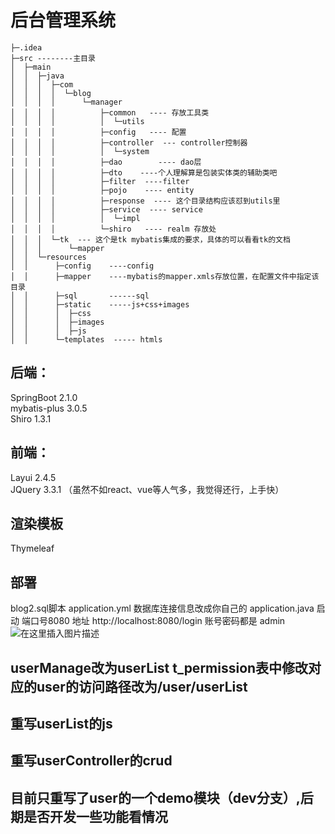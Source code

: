 # 后台管理系统

    ├─.idea
    ├─src --------主目录
    │  ├─main
    │  │  ├─java
    │  │  │  ├─com
    │  │  │  │  └─blog    
    │  │  │  │      └─manager
    │  │  │  │          ├─common   ---- 存放工具类
    │  │  │  │          │  └─utils
    │  │  │  │          ├─config   ---- 配置
    │  │  │  │          ├─controller  --- controller控制器
    │  │  │  │          │  └─system
    │  │  │  │          ├─dao        ---- dao层
    │  │  │  │          ├─dto    ----个人理解算是包装实体类的辅助类吧
    │  │  │  │          ├─filter  ----filter
    │  │  │  │          ├─pojo    ---- entity
    │  │  │  │          ├─response  ---- 这个目录结构应该怼到utils里
    │  │  │  │          ├─service  ---- service
    │  │  │  │          │  └─impl
    │  │  │  │          └─shiro   ---- realm 存放处
    │  │  │  └─tk  --- 这个是tk mybatis集成的要求，具体的可以看看tk的文档
    │  │  │      └─mapper
    │  │  └─resources
    │  │      ├─config    ----config
    │  │      ├─mapper    ----mybatis的mapper.xmls存放位置，在配置文件中指定该目录
    │  │      ├─sql       ------sql
    │  │      ├─static    -----js+css+images
    │  │      │  ├─css
    │  │      │  ├─images
    │  │      │  ├─js
    │  │      └─templates  ----- htmls


## 后端：
SpringBoot  2.1.0  
mybatis-plus 3.0.5  
Shiro  1.3.1  
## 前端：
Layui  2.4.5  
JQuery  3.3.1
（虽然不如react、vue等人气多，我觉得还行，上手快）
## 渲染模板
Thymeleaf 

## 部署
 blog2.sql脚本
 application.yml 数据库连接信息改成你自己的
 application.java 启动
 端口号8080  地址   http://localhost:8080/login
 账号密码都是 admin
 ![在这里插入图片描述](http://a1.qpic.cn/psc?/V10tkViL1pv1uh/w47sCHZ1vIeYe.9hWkknXQPnkOGAAdYWrf.dL5K34e7f.QEpuJZ7*momxhmAiZoh7xf*2iATxBcqXAHJjhYFiw!!/c&ek=1&kp=1&pt=0&bo=WgfxAwAAAAADR80!&tl=1&vuin=875881505&tm=1593079200&sce=60-2-2&rf=viewer_4&t=5)

## userManage改为userList  t_permission表中修改对应的user的访问路径改为/user/userList
## 重写userList的js
## 重写userController的crud  

## 目前只重写了user的一个demo模块（dev分支）,后期是否开发一些功能看情况



